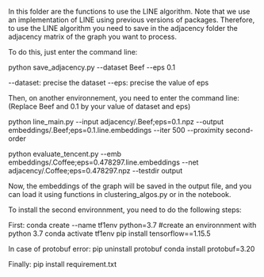 In this folder are the functions to use the LINE algorithm. 
Note that we use an implementation of LINE using previous versions of packages. Therefore, to use the LINE algorithm you need to save in the adjacency folder the adjacency matrix of the graph you want to process. 

To do this, just enter the command line:

python save_adjacency.py --dataset Beef --eps 0.1 

--dataset: precise the dataset
--eps: precise the value of eps 


Then, on another environnement, you need to enter the command line: (Replace Beef and 0.1 by your value of dataset and eps)

python line_main.py --input adjacency/.Beef;eps=0.1.npz --output embeddings/.Beef;eps=0.1.line.embeddings --iter 500 --proximity second-order

python evaluate_tencent.py --emb embeddings/.Coffee;eps=0.478297.line.embeddings --net adjacency/.Coffee;eps=0.478297.npz --testdir output

Now, the embeddings of the graph will be saved in the output file, and you can load it using functions in clustering_algos.py or in the notebook. 

To install the second environnment, you need to do the following steps:

First:
    conda create --name tf1env python=3.7 #create an environnment with python 3.7
    conda activate tf1env 
    pip install tensorflow==1.15.5

In case of protobuf error:
    pip uninstall protobuf
    conda install protobuf=3.20

Finally:
    pip install requirement.txt
